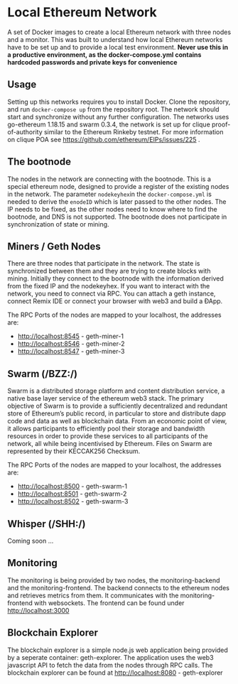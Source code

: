 # Local Ethereum Network
A set of Docker images to create a local Ethereum network with three nodes and a monitor. This was built to understand how local Ethereum networks have to be set up and to provide a local test environment. **Never use this in a productive environment, as the docker-compose.yml contains hardcoded passwords and private keys for convenience**

## Usage
Setting up this networks requires you to install Docker. Clone the repository, and run `docker-compose up` from the repository root. The network should start and synchronize without any further configuration. The networks uses go-ethereum 1.18.15 and swarm 0.3.4, the network is set up for clique proof-of-authority similar to the Ethereum Rinkeby testnet. For more information on clique POA see https://github.com/ethereum/EIPs/issues/225 .

## The bootnode
The nodes in the network are connecting with the bootnode. This is a special ethereum node, designed to provide a register of the existing nodes in the network. The parameter `nodekeyhex`in the `docker-compose.yml` is needed to derive the `enodeID` which is later passed to the other nodes. The IP needs to be fixed, as the other nodes need to know where to find the bootnode, and DNS is not supported. The bootnode does not participate in synchronization of state or mining.

## Miners / Geth Nodes
There are three nodes that participate in the network. The state is synchronized between them and they are trying to create blocks with mining. Initially they connect to the bootnode with the information derived from the fixed IP and the nodekeyhex. If you want to interact with the network, you need to connect via RPC. You can attach a geth instance, connect Remix IDE or connect your browser with web3 and build a ÐApp.

The RPC Ports of the nodes are mapped to your localhost, the addresses are:

* [http://localhost:8545](http://localhost:8545) - geth-miner-1
* [http://localhost:8546](http://localhost:8546) - geth-miner-2
* [http://localhost:8547](http://localhost:8547) - geth-miner-3

## Swarm (/BZZ:/)
Swarm is a distributed storage platform and content distribution service, a native base layer service of the ethereum web3 stack. The primary objective of Swarm is to provide a sufficiently decentralized and redundant store of Ethereum’s public record, in particular to store and distribute dapp code and data as well as blockchain data. From an economic point of view, it allows participants to efficiently pool their storage and bandwidth resources in order to provide these services to all participants of the network, all while being incentivised by Ethereum. Files on Swarm are represented by their KECCAK256 Checksum.

The RPC Ports of the nodes are mapped to your localhost, the addresses are:

* [http://localhost:8500](http://localhost:8500) - geth-swarm-1
* [http://localhost:8501](http://localhost:8501) - geth-swarm-2
* [http://localhost:8502](http://localhost:8502) - geth-swarm-3

## Whisper (/SHH:/)
Coming soon ...

## Monitoring
The monitoring is being provided by two nodes, the monitoring-backend and the monitoring-frontend. The backend connects to the ethereum nodes and retrieves metrics from them. It communicates with the monitoring-frontend with websockets. The frontend can be found under [http://localhost:3000](http://localhost:3000)

## Blockchain Explorer
The blockchain explorer is a simple node.js web application being provided by a seperate container: geth-explorer. The application uses the web3 javascript API to fetch the data from the nodes through RPC calls. The blockchain explorer can be found at [http://localhost:8080](http://localhost:8080) - geth-explorer
